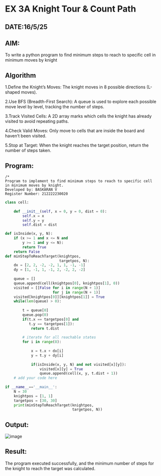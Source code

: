 # EX 3A Knight Tour & Count Path
## DATE:16/5/25
## AIM:
To write a python program to find minimum steps to reach to specific cell in minimum moves by knight


## Algorithm
1.Define the Knight’s Moves: The knight moves in 8 possible directions (L-shaped moves).

2.Use BFS (Breadth-First Search): A queue is used to explore each possible move level by level, tracking the number of steps.

3.Track Visited Cells: A 2D array marks which cells the knight has already visited to avoid repeating paths.

4.Check Valid Moves: Only move to cells that are inside the board and haven’t been visited.

5.Stop at Target: When the knight reaches the target position, return the number of steps taken.



## Program:
```
/*
Program to implement to find minimum steps to reach to specific cell in minimum moves by knight.
Developed by: BASKARAN V
Register Number: 212222230020
```
```python
class cell:
     
    def __init__(self, x = 0, y = 0, dist = 0):
        self.x = x
        self.y = y
        self.dist = dist

def isInside(x, y, N):
    if (x >= 1 and x <= N and
        y >= 1 and y <= N):
        return True
    return False
def minStepToReachTarget(knightpos,
                         targetpos, N):
    dx = [2, 2, -2, -2, 1, 1, -1, -1]
    dy = [1, -1, 1, -1, 2, -2, 2, -2]
     
    queue = []
    queue.append(cell(knightpos[0], knightpos[1], 0))
    visited = [[False for i in range(N + 1)]
                      for j in range(N + 1)]
    visited[knightpos[0]][knightpos[1]] = True
    while(len(queue) > 0):
         
        t = queue[0]
        queue.pop(0)
        if(t.x == targetpos[0] and
           t.y == targetpos[1]):
            return t.dist
             
        # iterate for all reachable states
        for i in range(8):
             
            x = t.x + dx[i]
            y = t.y + dy[i]
             
            if(isInside(x, y, N) and not visited[x][y]):
                visited[x][y] = True
                queue.append(cell(x, y, t.dist + 1))  
    # add your code here
    
if __name__=='__main__':
    N = 30
    knightpos = [1, 1]
    targetpos = [30, 30]
    print(minStepToReachTarget(knightpos,
                               targetpos, N))
```

## Output:

![image](https://github.com/user-attachments/assets/1b9133b0-ca5d-49b4-a8e2-da255e2e14a3)


## Result:
The program executed successfully, and the minimum number of steps for the knight to reach the target was calculated.
